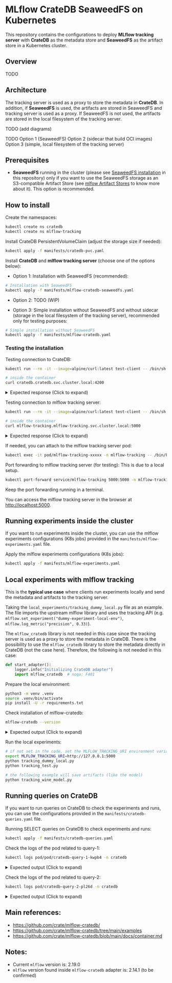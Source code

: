 # MLflow CrateDB SeaweedFS on Kubernetes

This repository contains the configurations to deploy **MLflow tracking server** with **CrateDB** as the metadata store and **SeaweedFS** as the artifact store in a Kubernetes cluster.

## Overview

TODO

## Architecture

The tracking server is used as a proxy to store the metadata in **CrateDB**. 
In addition, if **SeaweedFS** is used, the artifacts are stored in SeaweedFS and tracking server is used as a proxy.
If SeaweedFS is not used, the artifacts are stored in the local filesystem of the tracking server.


TODO (add diagrams)

TODO
Option 1 (SeaweedFS)
Option 2 (sidecar that build OCI images)
Option 3 (simple, local filesystem of the tracking server)

## Prerequisites

- **SeaweedFS** running in the cluster (please see [SeaweedFS installation](/seaweedfs/README.md) in this repository) only if you want to use the SeaweedFS storage as an S3-compatible Artifact Store (see [mlfow Artifact Stores](https://mlflow.org/docs/latest/tracking/artifacts-stores.html) to know more about it). This option is recommended.


## How to install

Create the namespaces:
```bash
kubectl create ns cratedb
kubectl create ns mlflow-tracking
```

Install CrateDB PersistentVolumeClaim (adjust the storage size if needed):
```bash
kubectl apply -f manifests/cratedb-pvc.yaml
```

Install **CrateDB** and **mlflow tracking server** (choose one of the options below):
- Option 1: Installation with SeaweedFS (recommended):
```bash
# Installation with SeaweedFS
kubectl apply -f manifests/mlflow-cratedb-seaweedfs.yaml
```

- Option 2: TODO (WIP)

- Option 3: Simple installation without SeaweedFS and without sidecar (storage in the local filesystem of the tracking server), recommended only for testing purposes:
```bash
# Simple installation without SeaweedFS
kubectl apply -f manifests/mlflow-cratedb.yaml
```

### Testing the installation

Testing connection to CrateDB:
```bash
kubectl run --rm -it --image=alpine/curl:latest test-client -- /bin/sh

# inside the container
curl cratedb.cratedb.svc.cluster.local:4200
```
<details>
<summary>Expected response (Click to expand) </summary>

```json
{
  "ok" : true,
  "status" : 200,
  "name" : "Rotgschirr",
  "cluster_name" : "crate",
  "version" : {
    "number" : "5.9.5",
    "build_hash" : "c8570f7811dda8eb4c6314c54976afa8ebe5ffbf",
    "build_timestamp" : "NA",
    "build_snapshot" : false,
    "lucene_version" : "9.11.1"
  }
}
```
</details>

Testing connection to mlflow tracking server:
```bash
kubectl run --rm -it --image=alpine/curl:latest test-client -- /bin/sh

# inside the container
curl mlflow-tracking.mlflow-tracking.svc.cluster.local:5000
```

<details>
<summary>Expected response (Click to expand) </summary>

```html
<!doctype html><html lang="en"><head><meta charset="utf-8"/><meta name="viewport" content="width=device-width,initial-scale=1,shrink-to-fit=no"/><link rel="shortcut icon" href="./static-files/favicon.ico"/><meta name="theme-color" content="#000000"/><link rel="manifest" href="./static-files/manifest.json" crossorigin="use-credentials"/><title>MLflow</title><script defer="defer" src="static-files/static/js/main.68ca1005.js"></script><link href="static-files/static/css/main.328af5c2.css" rel="stylesheet"></head><body><noscript>You need to enable JavaScript to run this app.</noscript><div id="root"></div><div id="modal"></div></body></html>/
```
</details>

If needed, you can attach to the mlflow tracking server pod:
```bash
kubectl exec -it pod/mlflow-tracking-xxxxx -n mlflow-tracking -- /bin/bash
```

Port forwarding to mlflow tracking server (for testing):
This is due to a local setup.
```bash
kubectl port-forward service/mlflow-tracking 5000:5000 -n mlflow-tracking
```
Keep the port forwarding running in a terminal.

You can access the mlflow tracking server in the browser at [http://localhost:5000](http://localhost:5000).

## Running experiments inside the cluster

If you want to run experiments inside the cluster, you can use the mlflow experiments configurations (K8s jobs) provided in the `manifests/mlflow-experiments.yaml` file.

Apply the mlflow experiments configurations (K8s jobs):
```bash
kubectl apply -f manifests/mlflow-experiments.yaml
```

## Local experiments with mlflow tracking

This is the **typical use case** where clients run experiments locally and send the metadata and artifacts to the tracking server. 

Taking the `local_experiments/tracking_dummy_local.py` file as an example.
The file imports the upstream mlflow library and uses the tracking API (e.g. `mlflow.set_experiment("dummy-experiment-local-env")`, `mlflow.log_metric("precision", 0.33)`).

The `mlflow_cratedb` library is not needed in this case since the tracking server is used as a proxy to store the metadata in CrateDB. There is the possibility to use the `mlflow_cratedb` library to store the metadata directly in CrateDB (not the case here).
Therefore, the following is not needed in this case:
```python
def start_adapter():
    logger.info("Initializing CrateDB adapter")
    import mlflow_cratedb  # noqa: F401
```

Prepare the local environment:
```bash
python3 -m venv .venv
source .venv/bin/activate
pip install -U -r requirements.txt
```

Check installation of mlflow-cratedb:
```bash
mlflow-cratedb --version
```

<details>
<summary>Expected output (Click to expand) </summary>

```bash
2024/12/17 01:11:35 INFO mlflow: Amalgamating MLflow for CrateDB
mlflow-cratedb, version 2.14.1
```
</details>

Run the local experiments:
```bash
# if not set in the code, set the MLFLOW_TRACKING_URI environment variable
export MLFLOW_TRACKING_URI=http://127.0.0.1:5000
python tracking_dummy_local.py
python tracking_test.py

# the following example will save artifacts (like the model)
python tracking_wine_model.py 
```

## Running queries on CrateDB

If you want to run queries on CrateDB to check the experiments and runs, you can use the configurations provided in the `manifests/cratedb-queries.yaml` file.

Running SELECT queries on CrateDB to check experiments and runs:
```bash
kubectl apply -f manifests/cratedb-queries.yaml
```

Check the logs of the pod related to query-1:
```bash
kubectl logs pod/pod/cratedb-query-1-kwpb4 -n cratedb
```

<details>
<summary>Expected output (Click to expand) </summary>

```bash
CONNECT OK
+---------------+----------------------------+---------------------------------+-----------------+---------------+------------------+
| experiment_id | name                       | artifact_location               | lifecycle_stage | creation_time | last_update_time |
+---------------+----------------------------+---------------------------------+-----------------+---------------+------------------+
| 1734391906622 | dummy-experiment-local-env | mlflow-artifacts:/1734391906622 | active          | 1734391906602 |    1734391906602 |
|             0 | Default                    | mlflow-artifacts:/0             | active          | 1734389171773 |    1734389171773 |
| 1734389204315 | dummy-experiment           | mlflow-artifacts:/1734389204315 | active          | 1734389204271 |    1734389204271 |
| 1734390137379 | numenta-merlion-experiment | mlflow-artifacts:/1734390137379 | active          | 1734390137365 |    1734390137365 |
+---------------+----------------------------+---------------------------------+-----------------+---------------+------------------+
SELECT 4 rows in set (0.079 sec)
```
</details>



Check the logs of the pod related to query-2:
```bash
kubectl logs pod/cratedb-query-2-pl26d -n cratedb
```

<details>
<summary>Expected output (Click to expand) </summary>

```bash
CONNECT OK
+----------------------------------+---------------------+-------------+-------------+------------------+-------------------+----------+---------------+---------------+--------------+----------------+-----------------+----------------------------------------------------------------------------+---------------+
| run_uuid                         | name                | source_type | source_name | entry_point_name | user_id           | status   |    start_time |      end_time | deleted_time | source_version | lifecycle_stage | artifact_uri                                                               | experiment_id |
+----------------------------------+---------------------+-------------+-------------+------------------+-------------------+----------+---------------+---------------+--------------+----------------+-----------------+----------------------------------------------------------------------------+---------------+
| 0c28ed5390c64e1b8c1668be8314f126 | unruly-sloth-881    | UNKNOWN     |             |                  | root              | FINISHED | 1734389204845 | 1734389205646 | NULL         |                | active          | mlflow-artifacts:/1734389204315/0c28ed5390c64e1b8c1668be8314f126/artifacts | 1734389204315 |
| 358aaa853b8f47f98802177e6f130c5f | skillful-dog-140    | UNKNOWN     |             |                  | leonardovicentini | FINISHED | 1734391907058 | 1734391907776 | NULL         |                | active          | mlflow-artifacts:/1734391906622/358aaa853b8f47f98802177e6f130c5f/artifacts | 1734391906622 |
| 318a8e7495424ff78011c810cf6d7320 | upset-colt-323      | UNKNOWN     |             |                  | root              | FAILED   | 1734390231113 | 1734390303042 | NULL         |                | active          | mlflow-artifacts:/1734390137379/318a8e7495424ff78011c810cf6d7320/artifacts | 1734390137379 |
| 3e38f890448043dbb1bea57b2e6cecef | carefree-sloth-975  | UNKNOWN     |             |                  | root              | FINISHED | 1734390557553 | 1734390616857 | NULL         |                | active          | mlflow-artifacts:/1734390137379/3e38f890448043dbb1bea57b2e6cecef/artifacts | 1734390137379 |
| 5b6bfe03af7c4adba531907b0f79e9d7 | mysterious-gnu-449  | UNKNOWN     |             |                  | root              | FAILED   | 1734390137531 | 1734390214739 | NULL         |                | active          | mlflow-artifacts:/1734390137379/5b6bfe03af7c4adba531907b0f79e9d7/artifacts | 1734390137379 |
| 2654d9d68e2647859ee50a88a03a9a6a | lyrical-dolphin-457 | UNKNOWN     |             |                  | root              | FAILED   | 1734390328445 | 1734390401956 | NULL         |                | active          | mlflow-artifacts:/1734390137379/2654d9d68e2647859ee50a88a03a9a6a/artifacts | 1734390137379 |
+----------------------------------+---------------------+-------------+-------------+------------------+-------------------+----------+---------------+---------------+--------------+----------------+-----------------+----------------------------------------------------------------------------+---------------+
SELECT 6 rows in set (0.006 sec)
```
</details>

## Main references:
- https://github.com/crate/mlflow-cratedb/
- https://github.com/crate/mlflow-cratedb/tree/main/examples
- https://github.com/crate/mlflow-cratedb/blob/main/docs/container.md

## Notes:
- Current `mlflow` version is: 2.19.0
- `mlflow` version found inside `mlflow-cratedb` adapter is: 2.14.1 (to be confirmed)